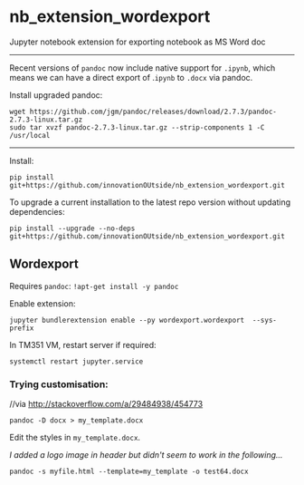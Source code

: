 # nb_extension_wordexport
Jupyter notebook extension for exporting notebook as MS Word doc


---

Recent versions of `pandoc` now include native support for `.ipynb`, which means we can have a direct export of .`ipynb` to `.docx` via pandoc.


Install upgraded pandoc:

```
wget https://github.com/jgm/pandoc/releases/download/2.7.3/pandoc-2.7.3-linux.tar.gz
sudo tar xvzf pandoc-2.7.3-linux.tar.gz --strip-components 1 -C /usr/local
```



---

Install:

`pip install git+https://github.com/innovationOUtside/nb_extension_wordexport.git`

To upgrade a current installation to the latest repo version without updating dependencies:

`pip install --upgrade --no-deps git+https://github.com/innovationOUtside/nb_extension_wordexport.git`

## Wordexport

Requires `pandoc`: `!apt-get install -y pandoc`

Enable extension:

`jupyter bundlerextension enable --py wordexport.wordexport  --sys-prefix`

In TM351 VM, restart server if required:

`systemctl restart jupyter.service`


### Trying customisation:

//via http://stackoverflow.com/a/29484938/454773

`pandoc -D docx > my_template.docx`

Edit the styles in `my_template.docx`.

*I added a logo image in header but didn't seem to work in the following...*

`pandoc -s myfile.html --template=my_template -o test64.docx`

